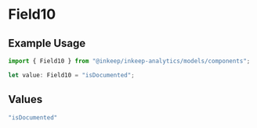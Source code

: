 # Field10

## Example Usage

```typescript
import { Field10 } from "@inkeep/inkeep-analytics/models/components";

let value: Field10 = "isDocumented";
```

## Values

```typescript
"isDocumented"
```